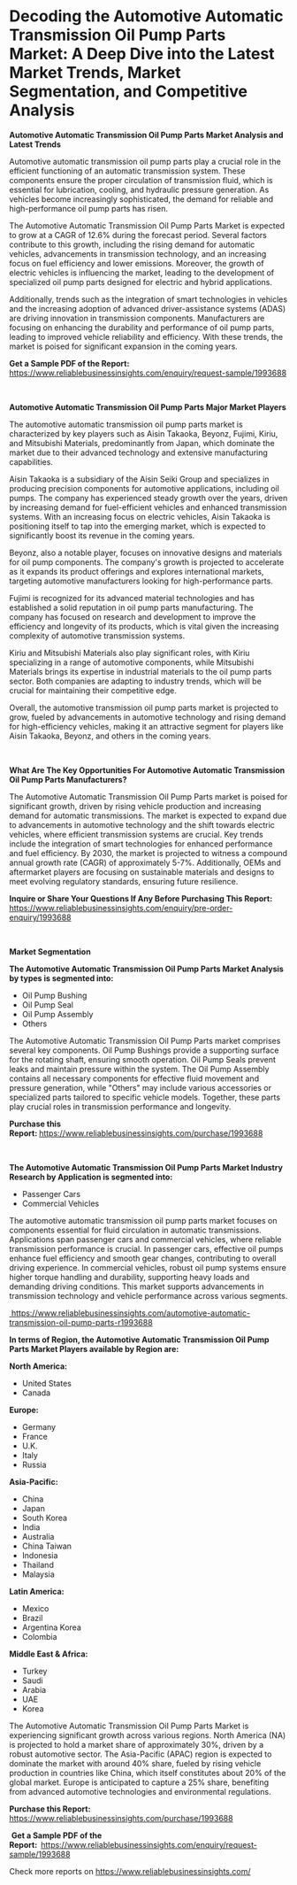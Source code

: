 <p><h1>Decoding the Automotive Automatic Transmission Oil Pump Parts Market: A Deep Dive into the Latest Market Trends, Market Segmentation, and Competitive Analysis</h1></p><p><strong>Automotive Automatic Transmission Oil Pump Parts Market Analysis and Latest Trends</strong></p>
<p><p>Automotive automatic transmission oil pump parts play a crucial role in the efficient functioning of an automatic transmission system. These components ensure the proper circulation of transmission fluid, which is essential for lubrication, cooling, and hydraulic pressure generation. As vehicles become increasingly sophisticated, the demand for reliable and high-performance oil pump parts has risen.</p><p>The Automotive Automatic Transmission Oil Pump Parts Market is expected to grow at a CAGR of 12.6% during the forecast period. Several factors contribute to this growth, including the rising demand for automatic vehicles, advancements in transmission technology, and an increasing focus on fuel efficiency and lower emissions. Moreover, the growth of electric vehicles is influencing the market, leading to the development of specialized oil pump parts designed for electric and hybrid applications.</p><p>Additionally, trends such as the integration of smart technologies in vehicles and the increasing adoption of advanced driver-assistance systems (ADAS) are driving innovation in transmission components. Manufacturers are focusing on enhancing the durability and performance of oil pump parts, leading to improved vehicle reliability and efficiency. With these trends, the market is poised for significant expansion in the coming years.</p></p>
<p><strong>Get a Sample PDF of the Report:&nbsp;</strong> <a href="https://www.reliablebusinessinsights.com/enquiry/request-sample/1993688?utm_campaign=950&utm_medium=2&utm_source=Github&utm_content=ia&utm_term=15012025&utm_id=automotive-automatic-transmission-oil-pump-parts">https://www.reliablebusinessinsights.com/enquiry/request-sample/1993688</a></p>
<p>&nbsp;</p>
<p><strong>Automotive Automatic Transmission Oil Pump Parts Major Market Players</strong></p>
<p><p>The automotive automatic transmission oil pump parts market is characterized by key players such as Aisin Takaoka, Beyonz, Fujimi, Kiriu, and Mitsubishi Materials, predominantly from Japan, which dominate the market due to their advanced technology and extensive manufacturing capabilities.</p><p>Aisin Takaoka is a subsidiary of the Aisin Seiki Group and specializes in producing precision components for automotive applications, including oil pumps. The company has experienced steady growth over the years, driven by increasing demand for fuel-efficient vehicles and enhanced transmission systems. With an increasing focus on electric vehicles, Aisin Takaoka is positioning itself to tap into the emerging market, which is expected to significantly boost its revenue in the coming years.</p><p>Beyonz, also a notable player, focuses on innovative designs and materials for oil pump components. The company's growth is projected to accelerate as it expands its product offerings and explores international markets, targeting automotive manufacturers looking for high-performance parts.</p><p>Fujimi is recognized for its advanced material technologies and has established a solid reputation in oil pump parts manufacturing. The company has focused on research and development to improve the efficiency and longevity of its products, which is vital given the increasing complexity of automotive transmission systems.</p><p>Kiriu and Mitsubishi Materials also play significant roles, with Kiriu specializing in a range of automotive components, while Mitsubishi Materials brings its expertise in industrial materials to the oil pump parts sector. Both companies are adapting to industry trends, which will be crucial for maintaining their competitive edge.</p><p>Overall, the automotive transmission oil pump parts market is projected to grow, fueled by advancements in automotive technology and rising demand for high-efficiency vehicles, making it an attractive segment for players like Aisin Takaoka, Beyonz, and others in the coming years.</p></p>
<p>&nbsp;</p>
<p><strong>What Are The Key Opportunities For Automotive Automatic Transmission Oil Pump Parts Manufacturers?</strong></p>
<p><p>The Automotive Automatic Transmission Oil Pump Parts market is poised for significant growth, driven by rising vehicle production and increasing demand for automatic transmissions. The market is expected to expand due to advancements in automotive technology and the shift towards electric vehicles, where efficient transmission systems are crucial. Key trends include the integration of smart technologies for enhanced performance and fuel efficiency. By 2030, the market is projected to witness a compound annual growth rate (CAGR) of approximately 5-7%. Additionally, OEMs and aftermarket players are focusing on sustainable materials and designs to meet evolving regulatory standards, ensuring future resilience.</p></p>
<p><strong>Inquire or Share Your Questions If Any Before Purchasing This Report:</strong> <a href="https://www.reliablebusinessinsights.com/enquiry/pre-order-enquiry/1993688?utm_campaign=950&utm_medium=2&utm_source=Github&utm_content=ia&utm_term=15012025&utm_id=automotive-automatic-transmission-oil-pump-parts">https://www.reliablebusinessinsights.com/enquiry/pre-order-enquiry/1993688</a></p>
<p>&nbsp;</p>
<p><strong>Market Segmentation</strong></p>
<p><strong>The Automotive Automatic Transmission Oil Pump Parts Market Analysis by types is segmented into:</strong></p>
<p><ul><li>Oil Pump Bushing</li><li>Oil Pump Seal</li><li>Oil Pump Assembly</li><li>Others</li></ul></p>
<p><p>The Automotive Automatic Transmission Oil Pump Parts market comprises several key components. Oil Pump Bushings provide a supporting surface for the rotating shaft, ensuring smooth operation. Oil Pump Seals prevent leaks and maintain pressure within the system. The Oil Pump Assembly contains all necessary components for effective fluid movement and pressure generation, while "Others" may include various accessories or specialized parts tailored to specific vehicle models. Together, these parts play crucial roles in transmission performance and longevity.</p></p>
<p><strong>Purchase this Report:&nbsp;</strong><a href="https://www.reliablebusinessinsights.com/purchase/1993688?utm_campaign=950&utm_medium=2&utm_source=Github&utm_content=ia&utm_term=15012025&utm_id=automotive-automatic-transmission-oil-pump-parts">https://www.reliablebusinessinsights.com/purchase/1993688</a></p>
<p>&nbsp;</p>
<p><strong>The Automotive Automatic Transmission Oil Pump Parts Market Industry Research by Application is segmented into:</strong></p>
<p><ul><li>Passenger Cars</li><li>Commercial Vehicles</li></ul></p>
<p><p>The automotive automatic transmission oil pump parts market focuses on components essential for fluid circulation in automatic transmissions. Applications span passenger cars and commercial vehicles, where reliable transmission performance is crucial. In passenger cars, effective oil pumps enhance fuel efficiency and smooth gear changes, contributing to overall driving experience. In commercial vehicles, robust oil pump systems ensure higher torque handling and durability, supporting heavy loads and demanding driving conditions. This market supports advancements in transmission technology and vehicle performance across various segments.</p></p>
<p><a href="https://www.reliablebusinessinsights.com/automotive-automatic-transmission-oil-pump-parts-r1993688?utm_campaign=950&utm_medium=2&utm_source=Github&utm_content=ia&utm_term=15012025&utm_id=automotive-automatic-transmission-oil-pump-parts">&nbsp;https://www.reliablebusinessinsights.com/automotive-automatic-transmission-oil-pump-parts-r1993688</a></p>
<p><strong>In terms of Region, the Automotive Automatic Transmission Oil Pump Parts Market Players available by Region are:</strong></p>
<p>
    <p> <strong> North America: </strong>
        <ul>
            <li>United States</li>
            <li>Canada</li>
        </ul>
        </p> 
    <p> <strong> Europe: </strong>
        <ul>
            <li>Germany</li>
            <li>France</li>
            <li>U.K.</li>
            <li>Italy</li>
            <li>Russia</li>
        </ul>
        </p> 
    <p> <strong> Asia-Pacific: </strong>
        <ul>
            <li>China</li>
            <li>Japan</li>
            <li>South Korea</li>
            <li>India</li>
            <li>Australia</li>
            <li>China Taiwan</li>
            <li>Indonesia</li>
            <li>Thailand</li>
            <li>Malaysia</li>
        </ul>
        </p> 
    <p> <strong> Latin America: </strong>
        <ul>
            <li>Mexico</li>
            <li>Brazil</li>
            <li>Argentina Korea</li>
            <li>Colombia</li>
        </ul>
        </p> 
    <p> <strong> Middle East & Africa: </strong>
        <ul>
            <li>Turkey</li>
            <li>Saudi</li>
            <li>Arabia</li>
            <li>UAE</li>
            <li>Korea</li>
        </ul>
    </p>
    </p>
<p><p>The Automotive Automatic Transmission Oil Pump Parts Market is experiencing significant growth across various regions. North America (NA) is projected to hold a market share of approximately 30%, driven by a robust automotive sector. The Asia-Pacific (APAC) region is expected to dominate the market with around 40% share, fueled by rising vehicle production in countries like China, which itself constitutes about 20% of the global market. Europe is anticipated to capture a 25% share, benefiting from advanced automotive technologies and environmental regulations.</p></p>
<p><strong>Purchase this Report: </strong><a href="https://www.reliablebusinessinsights.com/purchase/1993688?utm_campaign=950&utm_medium=2&utm_source=Github&utm_content=ia&utm_term=15012025&utm_id=automotive-automatic-transmission-oil-pump-parts">https://www.reliablebusinessinsights.com/purchase/1993688</a></p>
<p>&nbsp;<strong>Get a Sample PDF of the Report:&nbsp;&nbsp;</strong><a href="https://www.reliablebusinessinsights.com/enquiry/request-sample/1993688?utm_campaign=950&utm_medium=2&utm_source=Github&utm_content=ia&utm_term=15012025&utm_id=automotive-automatic-transmission-oil-pump-parts">https://www.reliablebusinessinsights.com/enquiry/request-sample/1993688</a></p>
<p><strong></strong></p>
<p>Check more reports on <a href="https://www.reliablebusinessinsights.com/?utm_campaign=950&utm_medium=2&utm_source=Github&utm_content=ia&utm_term=15012025&utm_id=automotive-automatic-transmission-oil-pump-parts">https://www.reliablebusinessinsights.com/</a></p>